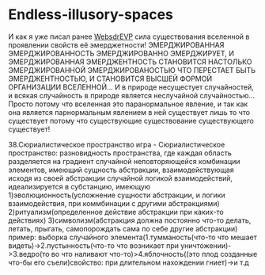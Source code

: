 # Endless-illusory-spaces
И как я уже писал ранее [WebsdrEVP](https://github.com/MakarovDs777/WebSDR-EVP) сила существования вселенной в проявлении свойств её эмерджетности! ЭМЕРДЖИРОВАННАЯ ЭМЕРДЖИРОВАННОСТЬ ЭМЕРДЖИРОВАННО ЭМЕРДЖИРУЕТ, И ЭМЕРДЖИРОВАННАЯ ЭМЕРДЖЕНТНОСТЬ СТАНОВИТСЯ НАСТОЛЬКО ЭМЕРДЖИРОВАННОЙ ЭМЕРДЖИРОВАНОСТЬЮ ЧТО ПЕРЕСТАЕТ БЫТЬ ЭМЕРДЖЕНТНОСТЬЮ, И СТАНОВИТСЯ ВЫСШЕЙ ФОРМОЙ ОРГАНИЗАЦИИ ВСЕЛЕННОЙ... И в природе несущестует случайностей, и всякая случайность в природе является неслучайной случайностью... Просто потому что вселенная это паранормальное явление, и так как она является парнормальным явлением в ней существует лишь то что существует потому что существующие существование существующего существует!

38.Сюриалистическое пространство игра - Сюриалистическое пространство: разновидность пространства, где каждая область разделяется на градиент случайной неповторяющейся комбинации элементов, имеющий сущность абстракции, взаимодействующая исходя из своей абстракции случайной логикой взаимодействий, идеализируется в субстанцию, имеющую 1)эволюционность(усложнение сущности абстракции, и логики взаимодействия, при коммбинации с другими абстракциями) 2)ритуализм(определенное действие абстракции при каких-то действиях) 3)символизм(абстракция должна постоянно что-то делать, летать, прыгать, самопорождать сама по себе другие абстракции)
пример: выборка случайного элемента(1.тумманость(что-то что мешает видеть)->2.пустынность(что-то что возникает при уничтожении)->3.ведро(то во что наливают что-то)>4.яблочность((это плод созданные что-бы его съели)свойство: при длительном нахождении гниет)->и т.д

